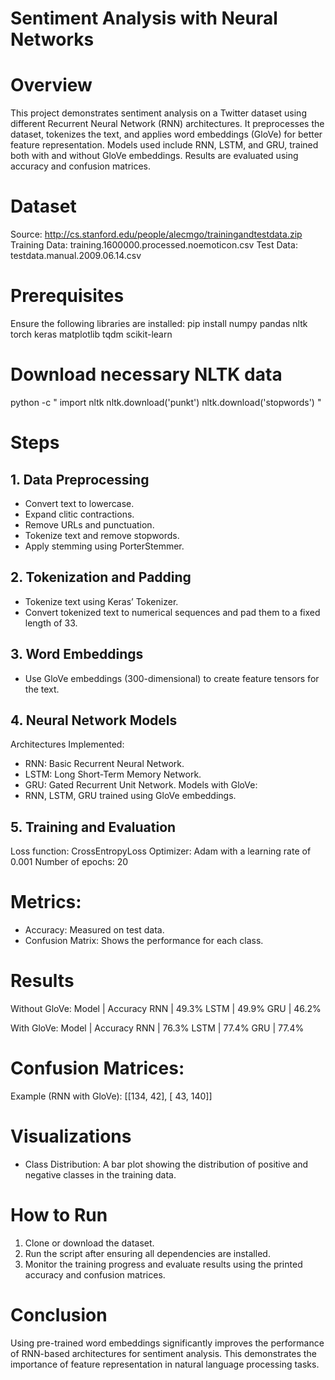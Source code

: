 # Sentiment Analysis with Neural Networks

# Overview
This project demonstrates sentiment analysis on a Twitter dataset using different Recurrent Neural Network (RNN) architectures.
It preprocesses the dataset, tokenizes the text, and applies word embeddings (GloVe) for better feature representation.
Models used include RNN, LSTM, and GRU, trained both with and without GloVe embeddings.
Results are evaluated using accuracy and confusion matrices.

# Dataset
Source: http://cs.stanford.edu/people/alecmgo/trainingandtestdata.zip
Training Data: training.1600000.processed.noemoticon.csv
Test Data: testdata.manual.2009.06.14.csv

# Prerequisites
Ensure the following libraries are installed:
pip install numpy pandas nltk torch keras matplotlib tqdm scikit-learn

# Download necessary NLTK data
python -c "
import nltk
nltk.download('punkt')
nltk.download('stopwords')
"

# Steps
## 1. Data Preprocessing
- Convert text to lowercase.
- Expand clitic contractions.
- Remove URLs and punctuation.
- Tokenize text and remove stopwords.
- Apply stemming using PorterStemmer.

## 2. Tokenization and Padding
- Tokenize text using Keras’ Tokenizer.
- Convert tokenized text to numerical sequences and pad them to a fixed length of 33.

## 3. Word Embeddings
- Use GloVe embeddings (300-dimensional) to create feature tensors for the text.

## 4. Neural Network Models
Architectures Implemented:
- RNN: Basic Recurrent Neural Network.
- LSTM: Long Short-Term Memory Network.
- GRU: Gated Recurrent Unit Network.
Models with GloVe:
- RNN, LSTM, GRU trained using GloVe embeddings.

## 5. Training and Evaluation
Loss function: CrossEntropyLoss
Optimizer: Adam with a learning rate of 0.001
Number of epochs: 20

# Metrics:
- Accuracy: Measured on test data.
- Confusion Matrix: Shows the performance for each class.

# Results
Without GloVe:
Model | Accuracy
RNN   | 49.3%
LSTM  | 49.9%
GRU   | 46.2%

With GloVe:
Model | Accuracy
RNN   | 76.3%
LSTM  | 77.4%
GRU   | 77.4%

# Confusion Matrices:
Example (RNN with GloVe):
[[134,  42],
[ 43, 140]]

# Visualizations
- Class Distribution: A bar plot showing the distribution of positive and negative classes in the training data.

# How to Run
1. Clone or download the dataset.
2. Run the script after ensuring all dependencies are installed.
3. Monitor the training progress and evaluate results using the printed accuracy and confusion matrices.

# Conclusion
Using pre-trained word embeddings significantly improves the performance of RNN-based architectures for sentiment analysis.
This demonstrates the importance of feature representation in natural language processing tasks.
